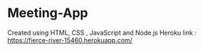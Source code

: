 # Meeting-App
Created using HTML, CSS , JavaScript and Node.js
Heroku link : https://fierce-river-15460.herokuapp.com/
